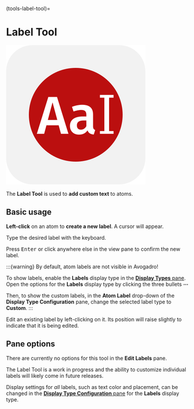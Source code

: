 (tools-label-tool)=

# Label Tool

![The icon of the Label Tool in light mode.](../../_static/icon_label.svg)


The **Label Tool** is used to **add custom text** to atoms.

## Basic usage

**Left-click** on an atom to **create a new label**.
A cursor will appear.

Type the desired label with the keyboard.

Press <kbd>Enter</kbd> or click anywhere else in the view pane to confirm the new label.

:::{warning}
By default, atom labels are not visible in Avogadro!

To show labels, enable the **Labels** display type in the [**Display Types** pane](panes-display-types). Open the options for the **Labels** display type by clicking the three bullets **⋯**

Then, to show the custom labels, in the **Atom Label** drop-down of the **Display Type Configuration** pane, change the selected label type to **Custom**.
:::

Edit an existing label by left-clicking on it.
Its position will raise slightly to indicate that it is being edited.

## Pane options

There are currently no options for this tool in the **Edit Labels** pane.

The Label Tool is a work in progress and the ability to customize individual labels will likely come in future releases.

Display settings for *all* labels, such as text color and placement, can be changed in the [**Display Type Configuration** pane](panes-display-types-labels) for the **Labels** display type.
